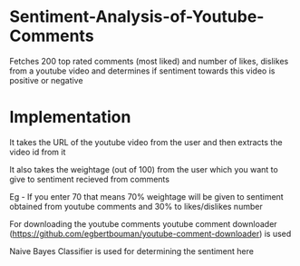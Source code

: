 # Sentiment-Analysis-of-Youtube-Comments
Fetches 200 top rated comments (most liked) and number of likes, dislikes from a youtube video and determines if sentiment 
towards this video is positive or negative


# Implementation

It takes the URL of the youtube video from the user and then extracts the video id from it

It also takes the weightage (out of 100) from the user which you want to give to sentiment recieved from comments

Eg - If you enter 70 that means 70% weightage will be given to sentiment obtained from youtube comments and 30% to likes/dislikes number

For downloading the youtube comments youtube comment downloader (https://github.com/egbertbouman/youtube-comment-downloader) is used

Naive Bayes Classifier is used for determining the sentiment here


